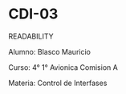 # CDI-03
READABILITY

Alumno: Blasco Mauricio

Curso: 4° 1° Avionica Comision A

Materia: Control de Interfases
